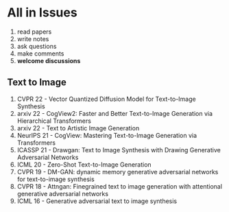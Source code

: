 # All in Issues
1. read papers
2. write notes
5. ask questions
6. make comments
7. **welcome discussions**

## Text to Image
1. CVPR 22 - Vector Quantized Diffusion Model for Text-to-Image Synthesis
3. arxiv 22 - CogView2: Faster and Better Text-to-Image Generation via Hierarchical Transformers
4. arxiv 22 - Text to Artistic Image Generation
5. NeurIPS 21 - CogView: Mastering Text-to-Image Generation via Transformers
6. ICASSP 21 - Drawgan: Text to Image Synthesis with Drawing Generative Adversarial Networks
7. ICML 20 - Zero-Shot Text-to-Image Generation
8. CVPR 19 - DM-GAN: dynamic memory generative adversarial networks for text-to-image synthesis
9. CVPR 18 - Attngan: Finegrained text to image generation with attentional generative adversarial networks
10. ICML 16 - Generative adversarial text to image synthesis
